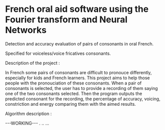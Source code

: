 # French oral aid software using the Fourier transform and Neural Networks

Detection and accuracy evaluation of pairs of consonants in oral French.

Specified for voiceless/voice fricatives consonants.

Description of the project :

In French some pairs of consonants are difficult to pronouce differently, especially for kids and French learners.
This project aims to help those people with the pronouciation of these consonants. When a pair of consonants
is selected, the user has to provide a recording of them saying one of the two consonants selected. Then the
program outputs the predicted consonant for the recording, the percentage of accuracy, voicing, constriction 
and energy comparing them with the aimed results.


Algorithm description :

---WORKING---
.
..
...
